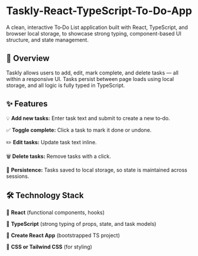 # Taskly-React-TypeScript-To-Do-App

A clean, interactive To‑Do List application built with React, TypeScript, and browser local storage, to showcase strong typing, component-based UI structure, and state management.

## 🧠 Overview
Taskly allows users to add, edit, mark complete, and delete tasks — all within a responsive UI. Tasks persist between page loads using local storage, and all logic is fully typed in TypeScript.

## ✨ Features
💡 **Add new tasks:** Enter task text and submit to create a new to‑do.

✅ **Toggle complete:** Click a task to mark it done or undone.

✏️ **Edit tasks:** Update task text inline.

🗑️ **Delete tasks:** Remove tasks with a click.

🔁 **Persistence:** Tasks saved to local storage, so state is maintained across sessions.

## 🛠️ Technology Stack
🔹 **React** (functional components, hooks)

🔹 **TypeScript** (strong typing of props, state, and task models)

🔹 **Create React App** (bootstrapped TS project)

🔹 **CSS or Tailwind CSS** (for styling)
